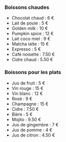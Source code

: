 ### Boissons chaudes

- Chocolat chaud : 6 €
- Lait de poule : 5 €
- Golden milk : 10 €
- Pumpkin spice : 12 €
- Lait coco miel : 9 €
- Matcha latte : 15 €
- Expresso : 5 €
- Café noisette : 7.50 €
- Cidre chaud : 5.50 €
### Boissons pour les plats

- Jus de fruit : 5 €
- Vin rouge : 15 €
- Vin blanc : 12 €
- Rosé : 9 €
- Champagne : 15 €
- Cidre : 7.50 €
- Bière : 5 €
- Mojito : 9.50 €
- Jus de gingembre : 7 €
- Jus de pomme : 4 €
- Jus de citron : 4.50 €
